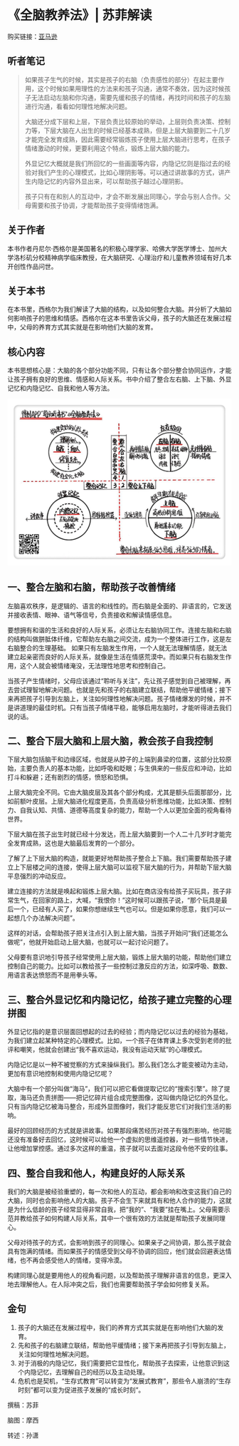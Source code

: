 《全脑教养法》| 苏菲解读
==================================

购买链接：[亚马逊](https://www.amazon.cn/全脑教养法-拓展儿童思维的12项革命性策略-丹尼尔·西格尔/dp/B01N7LX5WC/ref=sr_1_1?ie=UTF8&qid=1506932940&sr=8-1&keywords=全脑教养法)

听者笔记
----------------------------------

> 如果孩子生气的时候，其实是孩子的右脑（负责感性的部分）在起主要作用，这个时候如果用理性的方法来和孩子沟通，通常不奏效，因为这时候孩子无法启动左脑和你沟通，需要先缓和孩子的情绪，再找时间和孩子的左脑进行沟通，看看如何理性地解决问题。
> 
> 大脑还分成下层和上层，下层负责比较原始的举动，上层则负责决策、控制力等，下层大脑在人出生的时候已经基本成熟，但是上层大脑要到二十几岁才能完全发育成熟，因此需要经常锻炼孩子使用上层大脑进行思考，在孩子情绪激动的时候，更要利用这个特点，锻炼上层大脑的能力。
> 
> 外显记忆大概就是我们所回忆的一些画面等内容，内隐记忆则是指过去的经验对我们产生的心理模式，比如心理阴影等。可以通过讲故事的方式，讲产生内隐记忆的内容外显出来，可以帮助孩子越过心理阴影。
>
> 孩子只有在和别人的互动中，才会不断发展出同理心，学会与别人合作。父母需要和孩子协调，才能帮助孩子变得情绪饱满。

关于作者
----------------------------------

本书作者丹尼尔·西格尔是美国著名的积极心理学家、哈佛大学医学博士、加州大学洛杉矶分校精神病学临床教授，在大脑研究、心理治疗和儿童教养领域有好几本开创性作品问世。

关于本书
----------------------------------

在本书里，西格尔为我们解读了大脑的结构，以及如何整合大脑。并分析了大脑如何影响孩子的思维和情感。西格尔在这本书里告诉父母，孩子的大脑还在发展过程中，父母的养育方式其实就是在影响他们大脑的发育。

核心内容
----------------------------------

本书思想核心是：大脑的各个部分功能不同，只有让各个部分整合协同运作，才能让孩子拥有良好的思维、情感和人际关系。书中介绍了整合左右脑、上下脑、外显记忆和内隐记忆、自我和他人等方法。 
 
![](the-whole-brain-child/001.JPG)

一、整合左脑和右脑，帮助孩子改善情绪
----------------------------------

左脑喜欢秩序，是逻辑的、语言的和线性的。而右脑是全面的、非语言的，它发送并接收表情、眼神、语气等信号，负责接收和解读情感信息。

要想拥有和谐的生活和良好的人际关系，必须让左右脑协同工作。连接左脑和右脑的结构叫做胼胝体纤维，它帮助左右脑之间交流，成为一个整体进行工作，这是左右脑整合的生理基础。
如果只有左脑发生作用，一个人就无法理解情感，就无法建立起亲密而良好的人际关系，就像是生活在情感荒漠中。而如果只有右脑发生作用，这个人就会被情绪淹没，无法理性地思考和控制自己。

当孩子产生情绪时，父母应该通过“聆听与关注”，先让孩子感觉到自己被理解，再去尝试理智地解决问题。也就是先和孩子的右脑建立联结，帮助他平缓情绪；接下来再把孩子引导到左脑上，关注如何理性地解决问题。孩子情绪爆发的时候，并不是讲道理的最佳时机。只有当孩子情绪平稳，能够启用左脑时，才能听得进去我们说的话。

二、整合下层大脑和上层大脑，教会孩子自我控制
----------------------------------

下层大脑包括脑干和边缘区域，也就是从脖子的上端到鼻梁的位置，这部分比较原始，主要负责人的基本功能，比如呼吸和眨眼；与生俱来的一些反应和冲动，比如打斗和躲避；还有剧烈的情感，愤怒和恐惧。

上层大脑完全不同。它由大脑皮层及其各个部分构成，尤其是额头后面那部分，比如前额叶皮层。上层大脑进化程度更高，负责高级分析思维功能，比如决策、控制力、自我认知、共情、道德等高度复杂的能力，帮助一个人以更加全面的视角看待世界。

下层大脑在孩子出生时就已经十分发达，而上层大脑要到一个人二十几岁时才能完全发育成熟，这也是大脑最后发育的一个部分。

了解了上下层大脑的构造，就能更好地帮助孩子整合上下脑。我们需要帮助孩子建立上下层楼之间的连接，使得上层大脑可以监视下层大脑的行为，并帮助下层大脑平息强烈的冲动反应。

建立连接的方法就是唤起和锻炼上层大脑。比如在商店没有给孩子买玩具，孩子非常生气，在回家的路上，大喊，“我恨你！”这时候可以跟孩子说，“那个玩具是最后一个，已经有人买了，如果你想继续生气也可以。但是如果你愿意，我们可以一起想几个办法解决问题”。

这样的对话，会帮助孩子把关注点引入到上层大脑，当孩子开始问“我们还能怎么做呢”，他就开始启动上层大脑，也就可以一起讨论问题了。

父母要有意识地引导孩子经常使用上层大脑，锻炼上层大脑的功能，帮助他们建立控制自己的能力。比如可以教给孩子一些控制过激反应的方法，如深呼吸、数数、用语言表达愤怒而不是用拳头等。

三、整合外显记忆和内隐记忆，给孩子建立完整的心理拼图
----------------------------------

外显记忆指的是意识层面回想起的过去的经验；而内隐记忆以过去的经验为基础，为我们建立起某种特定的心理模式。比如，一个孩子在体育课上多次受到老师的批评和嘲笑，他就会创建出“我不喜欢运动，我没有运动天赋”的心理模式。

内隐记忆是以一种不被觉察的方式来操纵我们。那么我们怎么才能变被动为主动，更加有意识地控制和使用内隐记忆呢？

大脑中有一个部分叫做“海马”，我们可以把它看做提取记忆的“搜索引擎”。除了提取，海马还负责拼图——把记忆碎片组合成完整图像，这叫做内隐记忆的外显化。只有当内隐记忆被海马整合，形成外显图像时，我们才能反思它们对我们生活的影响。

最好的回顾经历的方式就是讲故事。如果那段痛苦经历对孩子有强烈影响，他可能还没有准备好去回忆，这时候可以给他一个虚拟的思维遥控器，对一些情节快进，让他增加掌控感。通过多次这样的重温，孩子就可以去面对这段令他不安的往事。

四、整合自我和他人，构建良好的人际关系
----------------------------------

我们的大脑是被经验重塑的，每一次和他人的互动，都会影响和改变这我们自己的大脑，同时也会影响他人的大脑。孩子不会生下来就具有和他人合作的能力，这就是为什么低龄的孩子经常显得非常自我，把“我的”、“我要”挂在嘴上。父母需要示范并教给孩子如何构建人际关系，其中一个很有效的方法就是帮助孩子发展同理心。

父母对待孩子的方式，会影响到孩子的同理心。如果亲子之间协调，那么孩子就会具有饱满的情绪。而如果孩子的情感受到父母不协调的回应，他们就会回避表达情绪，也不再会感受他人的情绪，变得冷漠。

构建同理心就是要用他人的视角看问题，以及帮助孩子理解非语言的信息，更深入地去理解他人。在人际冲突之后，我们也需要帮助孩子学会如何修复关系。

金句
----------------------------------

1. 孩子的大脑还在发展过程中，我们的养育方式其实就是在影响他们大脑的发育。
2. 先和孩子的右脑建立联结，帮助他平缓情绪；接下来再把孩子引导到左脑上，关注如何理性地解决问题。
3. 对于消极的内隐记忆，我们需要把它显性化，帮助孩子去探索，让他意识到这个内隐记忆，去理解自己的经历以及主动处理。
4. 危机也是契机，“生存式教育”可以转变为“发展式教育”，那些令人崩溃的“生存时刻”都可以变为促进孩子发展的“成长时刻”。

撰稿：苏菲

脑图：摩西

转述：孙潇